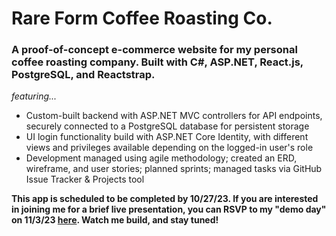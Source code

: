 # Rare Form Coffee Roasting Co.
### A proof-of-concept e-commerce website for my personal coffee roasting company. Built with C#, ASP.NET, React.js, PostgreSQL, and Reactstrap.

*featuring...*
- Custom-built backend with ASP.NET MVC controllers for API endpoints, securely connected to a PostgreSQL database for persistent storage
- UI login functionality build with ASP.NET Core Identity, with different views and privileges available depending on the logged-in user's role
- Development managed using agile methodology; created an ERD, wireframe, and user stories; planned sprints; managed tasks via GitHub Issue Tracker & Projects tool

**This app is scheduled to be completed by 10/27/23. If you are interested in joining me for a brief live presentation, you can RSVP to my "demo day" on 11/3/23 [here](https://docs.google.com/forms/d/e/1FAIpQLSfTweDYRlwqDkXb1EKN7Z49oIy_b4mnzC5q6-f_m7JTWWMXXw/viewform). Watch me build, and stay tuned!**

